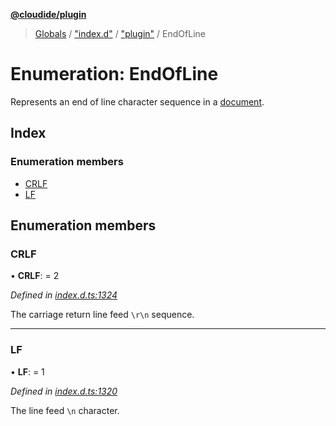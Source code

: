**[@cloudide/plugin](../README.md)**

> [Globals](../README.md) / ["index.d"](../modules/_index_d_.md) / ["plugin"](../modules/_index_d_._plugin_.md) / EndOfLine

# Enumeration: EndOfLine

Represents an end of line character sequence in a [document](#TextDocument).

## Index

### Enumeration members

* [CRLF](_index_d_._plugin_.endofline.md#crlf)
* [LF](_index_d_._plugin_.endofline.md#lf)

## Enumeration members

### CRLF

•  **CRLF**:  = 2

*Defined in [index.d.ts:1324](https://github.com/shuyaqian/cloudide-plugin-api/blob/9d985be/index.d.ts#L1324)*

The carriage return line feed `\r\n` sequence.

___

### LF

•  **LF**:  = 1

*Defined in [index.d.ts:1320](https://github.com/shuyaqian/cloudide-plugin-api/blob/9d985be/index.d.ts#L1320)*

The line feed `\n` character.
